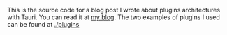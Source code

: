 This is the source code for a blog post I wrote about plugins architectures with Tauri. You can read it at [my blog](https://marcos-brito.github.io/nnago/posts/tauri-and-plugins/). The two examples of plugins I used can be found at [./plugins](./plugins)
